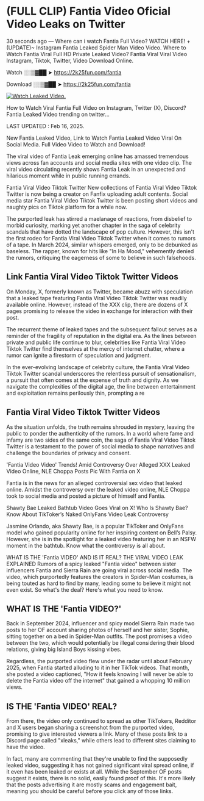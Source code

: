 # (FULL CLIP) Fantia Video Oficial Video Leaks on Twitter

30 seconds ago — Where can i watch Fantia Full Video? WATCH HERE! +(UPDATE)~ Instagram Fantia Leaked Spider Man Video Video. Where to Watch Fantia Viral Full HD Private Leaked Video? Fantia Viral Viral Video Instagram, Tiktok, Twitter, Video Download Online.

Watch ░░▒▓██ ➤ https://2k25fun.com/fantia

Download ░░▒▓██ ➤ https://2k25fun.com/fantia

[![Watch Leaked Video.](https://miro.medium.com/v2/resize:fit:828/format:webp/1*cilzJN44JGOrTw9NJCrNHA.gif "Watch Leaked Video")](https://2k25fun.com/fantia)

How to Watch Viral Fantia Full Video on Instagram, Twitter (X), Discord? Fantia Leaked Video trending on twitter...

LAST UPDATED : Feb 16, 2025.

New Fantia Leaked Video, Link to Watch Fantia Leaked Video Viral On Social Media. Full Video Video to Watch and Download!

The viral video of Fantia Leak emerging online has amassed tremendous views across fan accounts and social media sites with one video clip. The viral video circulating recently shows Fantia Leak in an unexpected and hilarious moment while in public running errands.

Fantia Viral Video Tiktok Twitter New collections of Fantia Viral Video Tiktok Twitter is now being a creator on Fanfix uploading adult contents. Social media star Fantia Viral Video Tiktok Twitter is been posting short videos and naughty pics on Tiktok platform for a while now.

The purported leak has stirred a maelanage of reactions, from disbelief to morbid curiosity, marking yet another chapter in the saga of celebrity scandals that have dotted the landscape of pop culture. However, this isn't the first rodeo for Fantia Viral Video Tiktok Twitter when it comes to rumors of a tape. In March 2024, similar whispers emerged, only to be debunked as baseless. The rapper, known for hits like "In Ha Mood," vehemently denied the rumors, critiquing the eagerness of some to believe in such falsehoods.

## Link Fantia Viral Video Tiktok Twitter Videos

On Monday, X, formerly known as Twitter, became abuzz with speculation that a leaked tape featuring Fantia Viral Video Tiktok Twitter was readily available online. However, instead of the XXX clip, there are dozens of X pages promising to release the video in exchange for interaction with their post.

The recurrent theme of leaked tapes and the subsequent fallout serves as a reminder of the fragility of reputation in the digital era. As the lines between private and public life continue to blur, celebrities like Fantia Viral Video Tiktok Twitter find themselves at the mercy of internet chatter, where a rumor can ignite a firestorm of speculation and judgment.

In the ever-evolving landscape of celebrity culture, the Fantia Viral Video Tiktok Twitter scandal underscores the relentless pursuit of sensationalism, a pursuit that often comes at the expense of truth and dignity. As we navigate the complexities of the digital age, the line between entertainment and exploitation remains perilously thin, prompting a re

##  Fantia Viral Video Tiktok Twitter Videos

As the situation unfolds, the truth remains shrouded in mystery, leaving the public to ponder the authenticity of the rumors. In a world where fame and infamy are two sides of the same coin, the saga of Fantia Viral Video Tiktok Twitter is a testament to the power of social media to shape narratives and challenge the boundaries of privacy and consent.

'Fantia Video Video' Trends! Amid Controversy Over Alleged XXX Leaked Video Online, NLE Choppa Posts Pic With Fantia on X

Fantia is in the news for an alleged controversial sex video that leaked online. Amidst the controversy over the leaked video online, NLE Choppa took to social media and posted a picture of himself and Fantia.

Shawty Bae Leaked Bathtub Video Goes Viral on X! Who Is Shawty Bae? Know About TikToker’s Naked OnlyFans Video Leak Controversy

Jasmine Orlando, aka Shawty Bae, is a popular TikToker and OnlyFans model who gained popularity online for her inspiring content on Bell’s Palsy. However, she is in the spotlight for a leaked video featuring her in an NSFW moment in the bathtub. Know what the controversy is all about.

WHAT IS THE 'Fantia VIDEO' AND IS IT REAL? THE VIRAL VIDEO LEAK EXPLAINED Rumors of a spicy leaked "Fantia video" between sister influencers Fantia and Sierra Rain are going viral across social media. The video, which purportedly features the creators in Spider-Man costumes, is being touted as hard to find by many, leading some to believe it might not even exist. So what's the deal? Here's what you need to know.

## WHAT IS THE 'Fantia VIDEO?'

Back in September 2024, influencer and spicy model Sierra Rain made two posts to her OF account sharing photos of herself and her sister, Sophie, sitting together on a bed in Spider-Man outfits. The post promises a video between the two, which would potentially be illegal considering their blood relations, giving big Island Boys kissing vibes.

Regardless, the purported video flew under the radar until about February 2025, when Fantia started alluding to it in her TikTok videos. That month, she posted a video captioned, "How it feels knowing I will never be able to delete the Fantia video off the internet" that gained a whopping 10 million views.

## IS THE 'Fantia VIDEO' REAL?

From there, the video only continued to spread as other TikTokers, Redditor and X users began sharing a screenshot from the purported video, promising to give interested viewers a link. Many of these posts link to a Discord page called "xleaks," while others lead to different sites claiming to have the video.

In fact, many are commenting that they're unable to find the supposedly leaked video, suggesting it has not gained significant viral spread online, if it even has been leaked or exists at all. While the September OF posts suggest it exists, there is no solid, easily found proof of this. It's more likely that the posts advertising it are mostly scams and engagement bait, meaning you should be careful before you click any of those links.